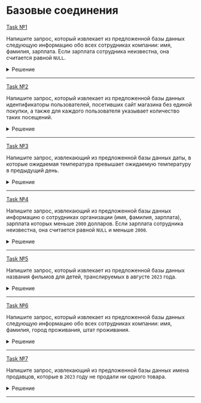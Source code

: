 # Базовые соединения

[Task №1](https://stepik.org/lesson/1072301/step/1?unit=1082125)

Напишите запрос, который извлекает из предложенной базы данных следующую информацию обо всех сотрудниках компании: имя, фамилия, зарплата. Если зарплата сотрудника неизвестна, она считается равной `NULL`.

<details>
  <summary>Решение</summary>

  ```sql
  SELECT name, surname, salary
  FROM Employees
  LEFT JOIN Salary ON Employees.id = employee_id;
  ```

</details>

---

[Task №2](https://stepik.org/lesson/1072301/step/2?unit=1082125)

Напишите запрос, который извлекает из предложенной базы данных идентификаторы пользователей, посетивших сайт магазина без единой покупки, а также для каждого пользователя указывает количество таких посещений.

<details>
  <summary>Решение</summary>

  ```sql
  SELECT customer_id, COUNT(*) AS count_no_trans
  FROM Visits
  LEFT JOIN Sales ON Visits.id = visit_id
  WHERE visit_id IS NULL
  GROUP BY customer_id;
  ```

</details>

---

[Task №3](https://stepik.org/lesson/1072301/step/3?unit=1082125)

Напишите запрос, извлекающий из предложенной базы данных даты, в которые ожидаемая температура превышает ожидаемую температуру в предыдущий день.

<details>
  <summary>Решение</summary>

  ```sql
  SELECT W1.record_date
  FROM Weather W1
  INNER JOIN Weather W2 ON W1.record_date = ADDDATE(W2.record_date, INTERVAL 1 DAY)
  WHERE W1.temperature > W2.temperature;
  ```

</details>

---

[Task №4](https://stepik.org/lesson/1072301/step/4?unit=1082125)

Напишите запрос, извлекающий из предложенной базы данных информацию о сотрудниках организации (имя, фамилия, зарплата), зарплата которых меньше `2000` долларов. Если зарплата сотрудника неизвестна, она считается равной `NULL` и меньше `2000`.

<details>
  <summary>Решение</summary>

  ```sql
  SELECT name, surname, salary
  FROM Employees
  LEFT JOIN Salary ON Employees.id = employee_id
  WHERE salary < 2000 OR salary IS NULL;
  ```

</details>

---

[Task №5](https://stepik.org/lesson/1072301/step/5?unit=1082125)

Напишите запрос, который извлекает из предложенной базы данных названия фильмов для детей, транслируемых в августе `2023` года.

<details>
  <summary>Решение</summary>

  ```sql
  SELECT title
  FROM Content
  INNER JOIN TVProgram ON Content.id = content_id
  WHERE kids_content = 'yes' 
        AND YEAR(program_date) = 2023 
        AND MONTH(program_date) = 8
        AND content_type = 'movie';
  ```

</details>

---

[Task №6](https://stepik.org/lesson/1072301/step/6?unit=1082125)

Напишите запрос, который извлекает из предложенной базы данных следующую информацию обо всех сотрудниках компании: имя, фамилия, город проживания, штат проживания.

<details>
  <summary>Решение</summary>

  ```sql
  SELECT name, surname, city, state
  FROM Persons
  LEFT JOIN Addresses ON Persons.id = person_id;
  ```

</details>

---

[Task №7](https://stepik.org/lesson/1072301/step/7?unit=1082125)

Напишите запрос, извлекающий из предложенной базы данных имена продавцов, которые в `2023` году не продали ни одного товара.

<details>
  <summary>Решение</summary>

  ```sql
  SELECT name
  FROM Sellers
  LEFT JOIN Orders ON Sellers.id = seller_id AND YEAR(sale_date) = 2023
  WHERE seller_id IS NULL
  ORDER BY name;
  ```

</details>

---

